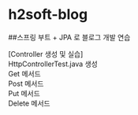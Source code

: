# h2soft-blog

##스프링 부트 + JPA 로 블로그 개발 연습

[Controller 생성 및 실습]  
HttpControllerTest.java 생성  
Get 메서드  
Post 메서드  
Put 메서드  
Delete 메서드  
